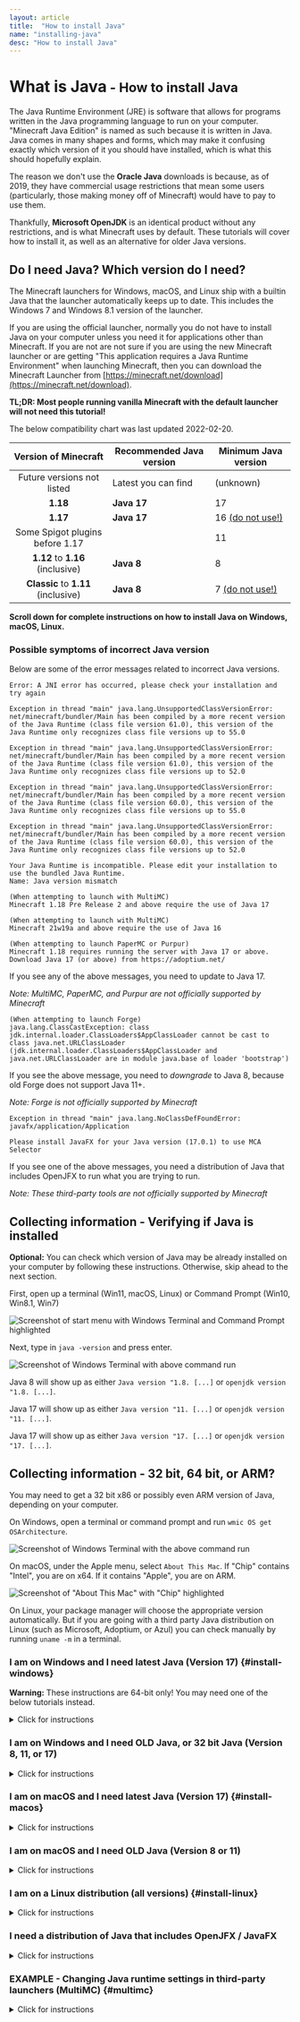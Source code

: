 ```yaml
---
layout: article
title:  "How to install Java"
name: "installing-java"
desc: "How to install Java"
---
```

# What is Java<small> - How to install Java</small>

The Java Runtime Environment (JRE) is software that allows for programs written in the Java programming language to run on your computer. "Minecraft Java Edition" is named as such because it is written in Java. Java comes in many shapes and forms, which may make it confusing exactly which version of it you should have installed, which is what this should hopefully explain.

The reason we don't use the **Oracle Java** downloads is because, as of 2019, they have commercial usage restrictions that mean some users (particularly, those making money off of Minecraft) would have to pay to use them.

Thankfully, **Microsoft OpenJDK** is an identical product without any restrictions, and is what Minecraft uses by default. These tutorials will cover how to install it, as well as an alternative for older Java versions.

## Do I need Java? Which version do I need?

The Minecraft launchers for Windows, macOS, and Linux ship with a builtin Java that the launcher automatically keeps up to date. This includes the Windows 7 and Windows 8.1 version of the launcher.

If you are using the official launcher, normally you do not have to install Java on your computer unless you need it for applications other than Minecraft. If you are not are not sure if you are using the new Minecraft launcher or are getting "This application requires a Java Runtime Environment" when launching Minecraft, then you can download the Minecraft Launcher from [https://minecraft.net/download](https://minecraft.net/download).

**TL;DR: Most people running vanilla Minecraft with the default launcher will not need this tutorial!**

The below compatibility chart was last updated 2022-02-20.

| Version of Minecraft | Recommended Java version | Minimum Java version |
|:-:|-|-|
| Future versions not listed | Latest you can find | (unknown) |
| **1.18** | **Java 17** | 17 |
| **1.17** | **Java 17** | 16 [(do not use!)](https://endoflife.date/java) |
| Some Spigot plugins before 1.17 | | 11 |
| **1.12** to **1.16** (inclusive) | **Java 8** | 8 |
| **Classic** to **1.11** (inclusive) | **Java 8** | 7 [(do not use!)](https://endoflife.date/java) |

**Scroll down for complete instructions on how to install Java on Windows, macOS, Linux.**

### Possible symptoms of incorrect Java version

Below are some of the error messages related to incorrect Java versions.

```
Error: A JNI error has occurred, please check your installation and try again
```
```
Exception in thread "main" java.lang.UnsupportedClassVersionError: net/minecraft/bundler/Main has been compiled by a more recent version of the Java Runtime (class file version 61.0), this version of the Java Runtime only recognizes class file versions up to 55.0

Exception in thread "main" java.lang.UnsupportedClassVersionError: net/minecraft/bundler/Main has been compiled by a more recent version of the Java Runtime (class file version 61.0), this version of the Java Runtime only recognizes class file versions up to 52.0

Exception in thread "main" java.lang.UnsupportedClassVersionError: net/minecraft/bundler/Main has been compiled by a more recent version of the Java Runtime (class file version 60.0), this version of the Java Runtime only recognizes class file versions up to 55.0

Exception in thread "main" java.lang.UnsupportedClassVersionError: net/minecraft/bundler/Main has been compiled by a more recent version of the Java Runtime (class file version 60.0), this version of the Java Runtime only recognizes class file versions up to 52.0
```
```
Your Java Runtime is incompatible. Please edit your installation to use the bundled Java Runtime.
Name: Java version mismatch
```
```
(When attempting to launch with MultiMC)
Minecraft 1.18 Pre Release 2 and above require the use of Java 17
```
```
(When attempting to launch with MultiMC)
Minecraft 21w19a and above require the use of Java 16
```
```
(When attempting to launch PaperMC or Purpur)
Minecraft 1.18 requires running the server with Java 17 or above. Download Java 17 (or above) from https://adoptium.net/
```

If you see any of the above messages, you need to update to Java 17.

*Note: MultiMC, PaperMC, and Purpur are not officially supported by Minecraft*

```
(When attempting to launch Forge)
java.lang.ClassCastException: class jdk.internal.loader.ClassLoaders$AppClassLoader cannot be cast to class java.net.URLClassLoader (jdk.internal.loader.ClassLoaders$AppClassLoader and java.net.URLClassLoader are in module java.base of loader 'bootstrap')
```

If you see the above message, you need to *downgrade* to Java 8, because old Forge does not support Java 11+.

*Note: Forge is not officially supported by Minecraft*

```
Exception in thread "main" java.lang.NoClassDefFoundError: javafx/application/Application
```

```
Please install JavaFX for your Java version (17.0.1) to use MCA Selector
```

If you see one of the above messages, you need a distribution of Java that includes OpenJFX to run what you are trying to run.

*Note: These third-party tools are not officially supported by Minecraft*

## Collecting information - Verifying if Java is installed

**Optional:** You can check which version of Java may be already installed on your computer by following these instructions. Otherwise, skip ahead to the next section.

First, open up a terminal (Win11, macOS, Linux) or Command Prompt (Win10, Win8.1, Win7)

![Screenshot of start menu with Windows Terminal and Command Prompt highlighted](/static/images/help/installing-java/verifying/verifying-1.jpg)

Next, type in `java -version` and press enter.

![Screenshot of Windows Terminal with above command run](/static/images/help/installing-java/verifying/verifying-2.jpg)

Java 8 will show up as either `Java version "1.8. [...]` or `openjdk version "1.8. [...]`.

Java 17 will show up as either `Java version "11. [...]` or `openjdk version "11. [...]`.

Java 17 will show up as either `Java version "17. [...]` or `openjdk version "17. [...]`.

## Collecting information - 32 bit, 64 bit, or ARM?

You may need to get a 32 bit x86 or possibly even ARM version of Java, depending on your computer.

On Windows, open a terminal or command prompt and run `wmic OS get OSArchitecture`.

![Screenshot of Windows Terminal with the above command run](/static/images/help/installing-java/verifying/verifying-architecture-windows.jpg)

On macOS, under the Apple menu, select `About This Mac`. If "Chip" contains "Intel", you are on x64. If it contains "Apple", you are on ARM.

![Screenshot of "About This Mac" with "Chip" highlighted](/static/images/help/installing-java/verifying/verifying-architecture-macos.png)

On Linux, your package manager will choose the appropriate version automatically. But if you are going with a third party Java distribution on Linux (such as Microsoft, Adoptium, or Azul) you can check manually by running `uname -m` in a terminal.

### I am on Windows and I need latest Java (Version 17) {#install-windows}

**Warning:** These instructions are 64-bit only! You may need one of the below tutorials instead.

<details><summary>Click for instructions</summary> {{ "

Visit the website for [Microsoft OpenJDK](https://www.microsoft.com/openjdk). This is the exact same version of Java that is bundled with the vanilla launcher.

![Screenshot of Microsoft OpenJDK website with download button highlighted](/static/images/help/installing-java/microsoft-windows/openjdk-installer-1.jpg)

Scroll down, and download the x64 `.msi` file for Windows:

![Screenshot of Microsoft OpenJDK download page with 64-bit .msi highlighted](/static/images/help/installing-java/microsoft-windows/openjdk-installer-2.jpg)

Run the installer.

![Screenshot of OpenJDK installer in downloads folder](/static/images/help/installing-java/microsoft-windows/openjdk-installer-3.jpg)

Click **Next**

![Screenshot of OpenJDK installer](/static/images/help/installing-java/microsoft-windows/openjdk-installer-4.jpg)

Click **Next**

![Screenshot of OpenJDK installer](/static/images/help/installing-java/microsoft-windows/openjdk-installer-5.jpg)

Make sure that both **Add to PATH** and **Set JAVA_HOME variable** are set to **Will be installed on local hard drive**.

This step is especially important if you intend to run a server or code mods for the game!

![Screenshot of OpenJDK installer](/static/images/help/installing-java/microsoft-windows/openjdk-installer-6.jpg)

Click **Next**

![Screenshot of OpenJDK installer with JAVA_HOME variable setting selected](/static/images/help/installing-java/microsoft-windows/openjdk-installer-7.jpg)

Click **Yes**

![Screenshot of OpenJDK installer](/static/images/help/installing-java/microsoft-windows/openjdk-installer-8.jpg)

Wait for installation to finish...

![Screenshot of OpenJDK installer](/static/images/help/installing-java/microsoft-windows/openjdk-installer-9.jpg)

Click **Finish** to exit the installer.

![Screenshot of OpenJDK installer](/static/images/help/installing-java/microsoft-windows/openjdk-installer-10.jpg)

Once you have installed the proper Java version, you should configure this in your launcher and give the game a go!

Depending on your launcher you may need to manually navigate to the path of Microsoft OpenJDK. In the latest version of Java 17, this path looks like:

```
C:\Program Files\Microsoft\jdk-17.0.2.8-hotspot\bin\javaw.exe
```

Your path will likely have a different version number.

" | markdownify }} </details>

### I am on Windows and I need OLD Java, or 32 bit Java (Version 8, 11, or 17)

<details><summary>Click for instructions</summary> {{ "

Visit the website for [Adoptium Temurin OpenJDK](https://adoptium.net).

Click the version needed, and click `Latest release`

You may need to scroll down and click `Other platforms` if the website is unable to detect that you are using 32-bit x86 Windows.

![Screenshot of Adoptium OpenJDK website with download button highlighted](/static/images/help/installing-java/adoptium-windows/openjdk-installer-1.jpg)

Run the installer.

![Screenshot of OpenJDK installer in downloads folder](/static/images/help/installing-java/adoptium-windows/openjdk-installer-2.jpg)

Click **Next**

![Screenshot of OpenJDK installer](/static/images/help/installing-java/adoptium-windows/openjdk-installer-3.jpg)

Make sure that both **Add to PATH** and **Set JAVA_HOME variable** are set to **Will be installed on local hard drive**.

This step is especially important if you intend to run a server or code mods for the game!

![Screenshot of OpenJDK installer with JAVA_HOME variable setting selected](/static/images/help/installing-java/adoptium-windows/openjdk-installer-4.jpg)

Click **Next**

![Screenshot of OpenJDK installer](/static/images/help/installing-java/adoptium-windows/openjdk-installer-5.jpg)

Click **Yes**

![Screenshot of OpenJDK installer with Windows UAC prompt](/static/images/help/installing-java/adoptium-windows/openjdk-installer-6.jpg)

Wait for the installer to finish...

![Screenshot of OpenJDK installer](/static/images/help/installing-java/adoptium-windows/openjdk-installer-7.jpg)

Once you have installed the proper Java version, you should configure this in your launcher and give the game a go!

Depending on your launcher you may need to manually navigate to the path of Adoptium Temurin OpenJDK. In the latest version of Java 8, this path looks like:

```
C:\Program Files\Eclipse Adoptium\jdk-8.0.322.6-hotspot\bin\javaw.exe
```

Your path will likely have a different version number.

" | markdownify }} </details>

### I am on macOS and I need latest Java (Version 17) {#install-macos}

<details><summary>Click for instructions</summary> {{ "

Visit the website for [Microsoft OpenJDK](https://www.microsoft.com/openjdk). This is the exact same version of Java that is bundled with the vanilla launcher.

![Screenshot of Microsoft OpenJDK website with download button highlighted](/static/images/help/installing-java/microsoft-mac/openjdk-installer-1.jpg)

Scroll down, and download a `.pkg` version for macOS. If you have an **Intel** Mac you should use the **x64** version. If you have an ARM Mac, you should get the **AArch64 / M1** version.

![Screenshot of Microsoft OpenJDK download page with Mac versions highlighted](/static/images/help/installing-java/microsoft-mac/openjdk-installer-2.jpg)

Run the installer.

![Screenshot of OpenJDK installer in downloads tray](/static/images/help/installing-java/microsoft-mac/openjdk-installer-3.jpg)

Click **Continue**

![Screenshot of OpenJDK installer](/static/images/help/installing-java/microsoft-mac/openjdk-installer-4.jpg)

Click **Continue**

![Screenshot of OpenJDK installer](/static/images/help/installing-java/microsoft-mac/openjdk-installer-5.jpg)

Enter your Mac password and click **Install Software**

![Screenshot of OpenJDK installer with Mac password prompt](/static/images/help/installing-java/microsoft-mac/openjdk-installer-6.jpg)

Wait for installation to finish...

![Screenshot of OpenJDK installer](/static/images/help/installing-java/microsoft-mac/openjdk-installer-7.jpg)

Click **Close** to exit the installer.

![Screenshot of OpenJDK installer with close button highlighted](/static/images/help/installing-java/microsoft-mac/openjdk-installer-8.jpg)

Once you have installed the proper Java version, you should configure this in your launcher and give the game a go!

Depending on your launcher you may need to manually navigate to the path of Microsoft OpenJDK. In the latest version of Java 17, this path looks like:

```
/Library/Java/JavaVirtualMachines/microsoft-17.jdk/Contents/Home/bin/java
```

Your path may have a different version number.

" | markdownify }} </details>

### I am on macOS and I need OLD Java (Version 8 or 11)

<details><summary>Click for instructions</summary> {{ "

Visit the website for [Adoptium Temurin OpenJDK](https://www.microsoft.com/openjdk).

Select the desired version and hit the download button. Make sure that the architecture matches your computer. If it doesn't, click **Other platforms** and navigate to the correct download.

![Screenshot of Adoptium OpenJDK website with download button highlighted](/static/images/help/installing-java/adoptium-mac/openjdk-installer-1.jpg)

Run the installer.

![Screenshot of OpenJDK installer in downloads tray](/static/images/help/installing-java/adoptium-mac/openjdk-installer-2.jpg)

Click **Continue**

![Screenshot of OpenJDK installer](/static/images/help/installing-java/adoptium-mac/openjdk-installer-3.jpg)

Click **Install**

![Screenshot of OpenJDK installer](/static/images/help/installing-java/adoptium-mac/openjdk-installer-4.jpg)

Enter your Mac password and click **Install Software**

![Screenshot of OpenJDK installer with Mac password prompt](/static/images/help/installing-java/adoptium-mac/openjdk-installer-5.jpg)

Wait for installation to finish...

Click **Close** to exit the installer.

![Screenshot of OpenJDK installer](/static/images/help/installing-java/adoptium-mac/openjdk-installer-6.jpg)

Once you have installed the proper Java version, you should configure this in your launcher and give the game a go!

Depending on your launcher you may need to manually navigate to the path of Adoptium Temurin OpenJDK. In the latest version of Java 8, this path looks like:

```
/Library/Java/JavaVirtualMachines/temurin-8.jdk/Contents/Home/bin/java
```

Your path may have a different version number.

" | markdownify }} </details>

### I am on a Linux distribution (all versions) {#install-linux}

<details><summary>Click for instructions</summary> {{ "

Open a terminal

![KDE menu with terminal selected](/static/images/help/installing-java/linux/install-java-1.jpg)

Install Java with your package manager.

##### Ubuntu / Debian / Pop!\_OS / Linux Mint

To install Java 17, 11, 8 respectively, choose one of these commands:
```
sudo apt install openjdk-17-jdk
sudo apt install openjdk-11-jdk
sudo apt install openjdk-8-jdk
```

There are also PPAs available for Adoptium.

##### Fedora

To install Java 17, 11, 8 respectively, choose one of these commands:
```
sudo dnf install java-latest-openjdk.x86_64
sudo dnf install java-11-openjdk.x86_64
sudo dnf install java-1.8.0-openjdk.x86_64
```

##### Archlinux / EndeavorOS / Manjaro

To install Java 17, 11, 8 respectively, choose one of these commands:
```
sudo pacman -S jdk-openjdk
sudo pacman -S jdk11-openjdk
sudo pacman -S jdk8-openjdk
```

##### RHEL / CentOS / RockyLinux / Amazon Linux

To install Java 17, 11, 8 respectively, choose one of these commands:
```
sudo yum install java-17-openjdk
sudo yum install java-11-openjdk
sudo yum install java-1.8.0-openjdk
```

If your distro does not support Java, the Microsoft OpenJDK downloads can be used on all distros.

![Terminal with install command typed in](/static/images/help/installing-java/linux/install-java-2.jpg)

![Terminal with install command executed](/static/images/help/installing-java/linux/install-java-3.jpg)

You may need to adjust which Java version is chosen. To do so:

##### Ubuntu / Debian / Pop!\_OS / Linux Mint

To show available Java versions:
```
update-java-alternatives --list
```
To switch to use Java 17 by default:
```
sudo update-java-alternatives --set java-1.17.0-openjdk-amd64
```

##### Fedora / RHEL / CentOS / RockyLinux / Amazon Linux

```
sudo alternatives --config java
```

Follow the interactive prompt

##### Archlinux / EndeavorOS / Manjaro

To show available Java versions:
```
archlinux-java status
```
To switch to use Java 17 by default:
```
sudo archlinux-java set java-17-openjdk
```

![Terminal with Java alternatives command executed](/static/images/help/installing-java/linux/install-java-4.jpg)

" | markdownify }} </details>

### I need a distribution of Java that includes OpenJFX / JavaFX

<details><summary>Click for instructions</summary> {{ "

OpenJFX may be needed to run some of the external tools in the Minecraft community, such as MCASelector. However, JFX is no longer included with Java by default.

You can use [Azul Zulu](https://www.azul.com/downloads/?package=jdk#download-openjdk) to obtain a version of Java that includes OpenJFX. You must select **Java Package: JDK FX** on the downloads page.

*Note: These third-party tools are not officially supported by Minecraft*

" | markdownify }} </details>

### EXAMPLE - Changing Java runtime settings in third-party launchers (MultiMC) {#multimc}

<details><summary>Click for instructions</summary> {{ "

*Note: MultiMC is not officially supported by Minecraft*

The main reason you would want to manually install Java is to enable the use of third-party launchers that do not bundle Java. Here is how you would do this in MultiMC. Other launchers will have a similar process.

Launch MultiMC, and click either **Edit Instance** or **Settings**.

**Important:** Use `Settings` only if you wish to switch *all* your instances to a specific Java version. Upgrading to Java 17 will break any pre-1.17 Forge instances!

![Settings button in MultiMC](/static/images/help/installing-java/multimc/java-in-multimc-1.jpg)

Click **Settings**, go under the **Java** tab, check **✅ Java Installation**, then click **Browse...**

![Java settings in MultiMC](/static/images/help/installing-java/multimc/java-in-multimc-2.jpg)

Locate `javaw.exe`. If you installed Microsoft OpenJDK for Windows, this will be at a path that looks like `C:\Program Files\Microsoft\jdk-17.0.2.8-hotspot\bin\javaw.exe`, but may not be exactly this.

![Browsing for Java executable](/static/images/help/installing-java/multimc/java-in-multimc-3.jpg)

Run the sanity check to ensure you did everything correctly.

![Java sanity check in MultiMC](/static/images/help/installing-java/multimc/java-in-multimc-4.jpg)

" | markdownify }} </details>
